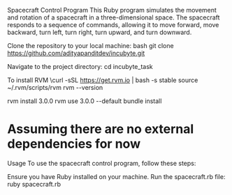
Spacecraft Control Program
This Ruby program simulates the movement and rotation of a spacecraft in a three-dimensional space. The spacecraft responds to a sequence of commands, allowing it to move forward, move backward, turn left, turn right, turn upward, and turn downward.


Clone the repository to your local machine:
bash
git clone https://github.com/adityapanditdev/incubyte.git

Navigate to the project directory:
cd incubyte_task

To install RVM 
\curl -sSL https://get.rvm.io | bash -s stable
source ~/.rvm/scripts/rvm
rvm --version


rvm install 3.0.0
rvm use 3.0.0 --default
bundle install

# Assuming there are no external dependencies for now
Usage
To use the spacecraft control program, follow these steps:

Ensure you have Ruby installed on your machine.
Run the spacecraft.rb file:
ruby spacecraft.rb